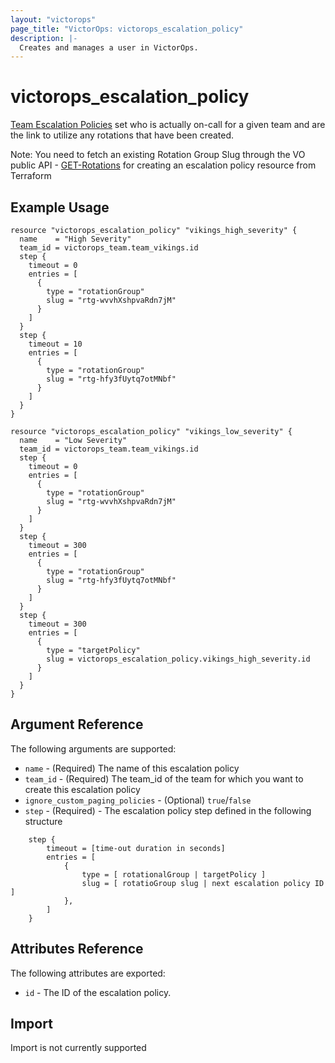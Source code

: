 ```yaml
---
layout: "victorops"
page_title: "VictorOps: victorops_escalation_policy"
description: |-
  Creates and manages a user in VictorOps.
---
```


# victorops\_escalation\_policy

[Team Escalation Policies](https://portal.victorops.com/public/api-docs.html#/Escalation32Policies) set who is actually on-call for a given team and are the link to utilize any rotations that have been created.

Note: You need to fetch an existing Rotation Group Slug through the VO public API - [GET-Rotations](https://portal.victorops.com/public/api-docs.html#!/Rotations/get_api_public_v1_teams_team_rotations) for creating an escalation policy resource from Terraform

## Example Usage

```hcl
resource "victorops_escalation_policy" "vikings_high_severity" {
  name    = "High Severity"
  team_id = victorops_team.team_vikings.id
  step {
    timeout = 0
    entries = [
      {
        type = "rotationGroup"
        slug = "rtg-wvvhXshpvaRdn7jM"
      }
    ]
  }
  step {
    timeout = 10
    entries = [
      {
        type = "rotationGroup"
        slug = "rtg-hfy3fUytq7otMNbf"
      }
    ]
  }
}

resource "victorops_escalation_policy" "vikings_low_severity" {
  name    = "Low Severity"
  team_id = victorops_team.team_vikings.id
  step {
    timeout = 0
    entries = [
      {
        type = "rotationGroup"
        slug = "rtg-wvvhXshpvaRdn7jM"
      }
    ]
  }
  step {
    timeout = 300
    entries = [
      {
        type = "rotationGroup"
        slug = "rtg-hfy3fUytq7otMNbf"
      }
    ]
  }
  step {
    timeout = 300
    entries = [
      {
        type = "targetPolicy"
        slug = victorops_escalation_policy.vikings_high_severity.id
      }
    ]
  }
}
```

## Argument Reference

The following arguments are supported:

* `name` - (Required) The name of this escalation policy
* `team_id` - (Required) The team_id of the team for which you want to create this escalation policy
* `ignore_custom_paging_policies` - (Optional) `true`/`false`
* `step` - (Required) - The escalation policy step defined in the following structure

```hcl
	step {
		timeout = [time-out duration in seconds]
		entries = [
			{
				type = [ rotationalGroup | targetPolicy ]
				slug = [ rotatioGroup slug | next escalation policy ID ]
			},
		]
	}
```

## Attributes Reference

The following attributes are exported:

* `id` - The ID of the escalation policy.

## Import

Import is not currently supported
